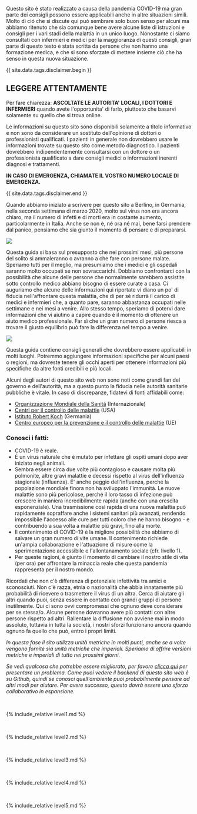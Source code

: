 Questo sito è stato realizzato a causa della pandemia COVID-19 ma gran parte dei consigli possono essere applicabili anche in altre situazioni simili. Molto di ció che si discute qui può sembrare solo buon senso per alcuni ma abbiamo ritenuto che sia comunque bene avere alcune liste di istruzioni e consigli per i vari stadi della malattia in un unico luogo. Nonostante ci siamo consultati con infermieri e medici per la maggioranza di questi consigli, gran parte di questo testo è stata scritta da persone che non hanno una formazione medica, e che si sono sforzate di mettere insieme ciò che ha senso in questa nuova situazione. 

{{ site.data.tags.disclaimer.begin }}

## LEGGERE ATTENTAMENTE

Per fare chiarezza: **ASCOLTATE LE AUTORITA' LOCALI, I DOTTORI E INFERMIERI** quando avete l'opportunita' di farlo, piuttosto che basarvi solamente su quello che si trova online. 

Le informazioni su questo sito sono disponibili solamente a titolo informativo e non sono da considerare un sostituto dell'opinione di dottori o professionisti qualificati. I pazienti in generale non dovrebbero usare le informazioni trovate su questo sito come metodo diagnostico. I pazienti dovrebbero indipendentemente consultarsi con un dottore o un professionista qualificato a dare consigli medici o informazioni inerenti diagnosi e trattamenti. 

**IN CASO DI EMERGENZA, CHIAMATE IL VOSTRO NUMERO LOCALE DI EMERGENZA.**

{{ site.data.tags.disclaimer.end }}

Quando abbiamo iniziato a scrivere per questo sito a Berlino, in Germania, nella seconda settimana di marzo 2020, molto sul virus non era ancora chiaro, ma il numero di infetti e di morti era in costante aumento, particolarmente in Italia. Anche se non è, né ora né mai, bene farsi prendere dal panico, pensiamo che sia giunto il momento di pensare e di prepararsi.

![](/images/virus.png)

Questa guida si basa sul presupposto che nei prossimi mesi, più persone del solito si ammaleranno o avranno a che fare con persone malate. Speriamo tutti per il meglio, ma presumiamo che i medici e gli ospedali saranno molto occupati se non sovraccarichi. Dobbiamo confrontarci con la possibilità che alcune delle persone che normalmente sarebbero assistite sotto controllo medico abbiano bisogno di essere curate a casa. Ci auguriamo che alcune delle informazioni qui riportate vi diano un po' di fiducia nell'affrontare questa malattia, che di per sé ridurrà il carico di medici e infermieri che, a quanto pare, saranno abbastanza occupati nelle settimane e nei mesi a venire. Allo stesso tempo, speriamo di potervi dare informazioni che vi aiutino a capire quando è il momento di ottenere un aiuto medico professionale. Far sì che un gran numero di persone riesca a trovare il giusto equilibrio può fare la differenza nel tempo a venire. 

[![](/images/treat-at-home.png)](https://www.statnews.com/2020/03/21/coronavirus-plea-from-italy-treat-patients-at-home/)

Questa guida contiene consigli generali che dovrebbero essere applicabili in molti luoghi. Potremmo aggiungere informazioni specifiche per alcuni paesi o regioni, ma dovreste tenere gli occhi aperti per ottenere informazioni più specifiche da altre fonti credibili e più locali. 

Alcuni degli autori di questo sito web non sono noti come grandi fan del governo e dell'autorità, ma a questo punto la fiducia nelle autorità sanitarie pubbliche è vitale. In caso di discrepanze, fidatevi di fonti affidabili come:
* [Organizzazione Mondiale della Sanità](https://www.who.int/emergencies/diseases/novel-coronavirus-2019) (Internazionale)
* [Centri per il controllo delle malattie](https://www.cdc.gov/coronavirus/2019-ncov/index.html) (USA)
* [Istituto Robert Koch](https://www.rki.de/DE/Content/InfAZ/N/Neuartiges_Coronavirus/nCoV.html) (Germania)
* [Centro europeo per la prevenzione e il controllo delle malattie](https://www.ecdc.europa.eu/en) (UE)

### Conosci i fatti: 

  * COVID-19 è reale. 
  * È un virus naturale che è mutato per infettare gli ospiti umani dopo aver iniziato negli animali. 
  * Sembra essere circa due volte più contagioso e causare molta più polmonite, altre gravi malattie e decessi rispetto al virus dell'influenza stagionale (influenza). E' anche peggio dell'influenza, perché la popolazione mondiale finora non ha sviluppato l'immunità. Le nuove malattie sono più pericolose, perché il loro tasso di infezione può crescere in maniera incredibilmente rapida (anche con una crescita esponenziale). Una trasmissione così rapida di una nuova malattia può rapidamente sopraffare anche i sistemi sanitari più avanzati, rendendo impossibile l'accesso alle cure per tutti coloro che ne hanno bisogno - e contribuendo a sua volta a malattie più gravi, fino alla morte. 
  * Il contenimento di COVID-19 è la migliore possibilità che abbiamo di salvare un gran numero di vite umane. Il contenimento richiede un'ampia collaborazione e l'attuazione di misure come la sperimentazione accessibile e l'allontanamento sociale (cfr. livello 1).  
  * Per queste ragioni, è giunto il momento di cambiare il nostro stile di vita (per ora) per affrontare la minaccia reale che questa pandemia rappresenta per il nostro mondo. 

Ricordati che non c'è differenza di potenziale infettività tra amici e sconosciuti. Non c'è razza, etnia o nazionalità che abbia innatamente più probabilità di ricevere o trasmettere il virus di un altra. Cerca di aiutare gli altri quando puoi, senza essere in contatto con grandi gruppi di persone inutilmente. Qui ci sono ovvi compromessi che ognuno deve considerare per se stessa/o. Alcune persone dovranno avere più contatti con altre persone rispetto ad altri. Rallentare la diffusione non avviene mai in modo assoluto, tuttavia in tutta la società, i nostri sforzi funzionano ancora quando ognuno fa quello che può, entro i propri limiti.


*In questa fase il sito utilizza unità metriche in molti punti, anche se a volte vengono fornite sia unità metriche che imperiali. Speriamo di offrire versioni metriche e imperiali di tutto nei prossimi giorni.*

*Se vedi qualcosa che potrebbe essere migliorato, per favore [clicca qui](https://github.com/covid-at-home/covid-at-home.github.io/issues/new) per presentare un problema. Come puoi vedere il backend di questo sito web è su Github, quindi se conosci quell'ambiente puoi probabilmente pensare ad altri modi per aiutare. Per avere successo, questo dovrà essere uno sforzo collaborativo in espansione.*

&nbsp; 

{% include_relative level1.md %}

&nbsp; 

{% include_relative level2.md %}

&nbsp; 
 
{% include_relative level3.md %}
            
&nbsp; 
 
{% include_relative level4.md %}
        
&nbsp; 
 
{% include_relative level5.md %}
